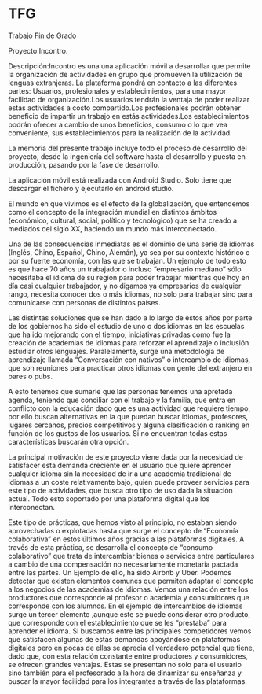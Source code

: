 # TFG

Trabajo Fin de Grado

Proyecto:Incontro.

Descripción:Incontro es una una aplicación móvil a desarrollar que permite la organización de actividades en grupo que promueven la utilización de lenguas extranjeras. La plataforma pondrá en contacto a las diferentes partes: Usuarios, profesionales y establecimientos, para una mayor facilidad de organización.Los usuarios tendrán la ventaja de poder realizar estas actividades a costo compartido.Los profesionales podrán obtener beneficio de impartir un trabajo en estás actividades.Los establecimientos podrán ofrecer a cambio de unos beneficios, consumo o lo que vea conveniente, sus establecimientos para la realización de la actividad.

La memoria del presente trabajo incluye todo el proceso de desarrollo del proyecto, desde la ingeniería del software hasta el desarrollo y puesta en producción, pasando por la fase de desarrollo.

La aplicación móvil está realizada con Android Studio. Solo tiene que descargar el fichero y ejecutarlo en android studio.

El mundo en que vivimos es el efecto de la globalización, que entendemos como el concepto de la integración mundial en distintos ámbitos (económico, cultural, social, político y tecnológico) que se ha creado a mediados del siglo XX, haciendo un mundo más interconectado.

Una de las consecuencias inmediatas  es el dominio de una serie de idiomas (Inglés,  Chino, Español, Chino, Alemán), ya sea por su contexto histórico o por su fuerte economía, con las que se trabajan. Un ejemplo de todo esto es que hace 70 años un trabajador o incluso “empresario mediano”  sólo necesitaba el idioma de su región para poder trabajar mientras que hoy en día casi cualquier trabajador, y no digamos ya empresarios de cualquier rango, necesita conocer dos o más idiomas, no solo para trabajar sino para  comunicarse con personas de distintos países.

Las distintas soluciones que se han dado a lo largo de estos años por parte de los gobiernos ha sido el estudio de uno o dos idiomas en las escuelas que ha ido mejorando con el tiempo, iniciativas privadas como fue la creación de academias de idiomas para reforzar el aprendizaje o inclusión estudiar otros lenguajes. Paralelamente, surge una metodología de aprendizaje llamada “Conversación con nativos” o intercambio de idiomas, que son reuniones para practicar otros idiomas con gente del extranjero en bares o pubs.

A esto tenemos que sumarle que las personas tenemos una apretada agenda, teniendo que conciliar con el trabajo y la familia, que entra en conflicto con la educación dado que es una actividad que requiere tiempo, por ello buscan alternativas en la que puedan buscar idiomas, profesores, lugares cercanos, precios competitivos y alguna clasificación o ranking en función de los gustos de los usuarios. Si no encuentran todas estas características buscarán otra opción.

La principal motivación de este proyecto viene dada por la necesidad de satisfacer esta demanda creciente en el usuario que quiere aprender cualquier idioma sin la necesidad de ir a una academia tradicional de idiomas a un coste relativamente bajo, quien puede proveer servicios para este tipo de actividades,  que busca otro tipo de uso dada la situación actual.   Todo esto soportado por una plataforma digital que los interconectan.

Este tipo de prácticas, que hemos visto al principio, no estaban siendo aprovechadas o explotadas hasta que surge el concepto de “Economía colaborativa” en estos últimos años gracias a las plataformas digitales. A través de esta práctica, se desarrolla el concepto de “consumo colaborativo”  que trata de intercambiar bienes o servicios entre particulares a cambio de una compensación no necesariamente monetaria pactada entre las partes. Un Ejemplo de ello, ha sido Airbnb y Uber. Podemos detectar que existen elementos comunes que permiten adaptar el concepto a los negocios de las academias de idiomas. Vemos una relación entre los productores que corresponde al profesor o academia y consumidores que corresponde con los alumnos. En el ejemplo de intercambios de idiomas surge un tercer elemento ,aunque este se puede considerar otro producto, que corresponde con el establecimiento que se les “prestaba” para aprender el idioma.
Si buscamos entre las principales competidores vemos que satisfacen algunas de estas demandas apoyándose en plataformas digitales pero en pocas de ellas se aprecia el verdadero potencial que tiene, dado que, con esta relación constante entre productores y consumidores, se ofrecen grandes ventajas. Estas se presentan no solo para el usuario sino también para el profesorado a la hora de dinamizar su enseñanza y buscar la mayor facilidad para los integrantes a través de las plataformas.
